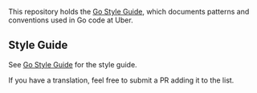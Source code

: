 This repository holds the [Go Style Guide](style.md), which documents
patterns and conventions used in Go code at Uber.

## Style Guide

See [Go Style Guide](style.md) for the style guide.

If you have a translation, feel free to submit a PR adding it to the list.
